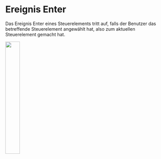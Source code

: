 # Ereignis Enter

Das Ereignis Enter eines Steuerelements tritt auf, falls der Benutzer das betreffende Steuerelement angewählt hat, also zum aktuellen Steuerelement gemacht hat.


<img src="https://user-images.githubusercontent.com/110610894/188948658-feae3b83-f39d-46fe-972a-b9c5df4681b3.png" width=30% height=30%>
